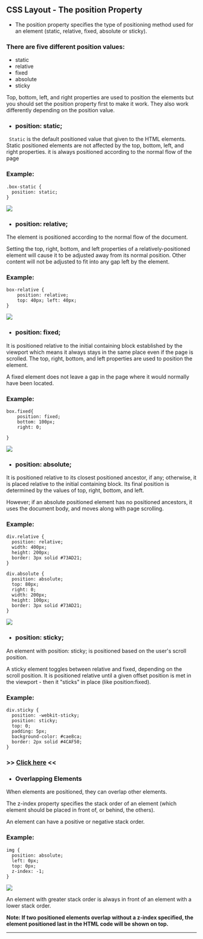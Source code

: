 ## CSS Layout - The position Property

- The position property specifies the type of positioning method used for an element (static, relative, fixed, absolute or sticky).

### There are five different position values:

- static
- relative
- fixed
- absolute
- sticky

Top, bottom, left, and right properties are used to position the elements but you should set the position property first to make it work.
They also work differently depending on the position value.

- ### position: static;
``` Static``` is the default positioned value that given to the HTML elements.
Static positioned elements are not affected by the top, bottom, left, and right properties.
it is always positioned according to the normal flow of the page

### Example:
```
.box-static {
  position: static;
}
```
![](https://i.imgur.com/fP8nzt8.png)


- ### position: relative;
The element is positioned according to the normal flow of the document.

Setting the top, right, bottom, and left properties of a relatively-positioned element will cause it to be adjusted away from its normal position. Other content will not be adjusted to fit into any gap left by the element.

### Example:
```
box-relative {
    position: relative;
    top: 40px; left: 40px;
}
```
![](https://i.imgur.com/weJCVTL.png)


- ### position: fixed;
It is positioned relative to the initial containing block established by the viewport
which means it always stays in the same place even if the page is scrolled. The top, right, bottom, and left properties are used to position the element.

A fixed element does not leave a gap in the page where it would normally have been located.

### Example:
```
box.fixed{
    position: fixed;
    bottom: 100px;
    right: 0;
    
}
```
![](https://i.imgur.com/9EtBfvW.png)


- ### position: absolute;
It is positioned relative to its closest positioned ancestor, if any; otherwise, it is placed relative to the initial containing block. Its final position is determined by the values of top, right, bottom, and left.

However; if an absolute positioned element has no positioned ancestors, it uses the document body, and moves along with page scrolling.

### Example:
```
div.relative {
  position: relative;
  width: 400px;
  height: 200px;
  border: 3px solid #73AD21;
}

div.absolute {
  position: absolute;
  top: 80px;
  right: 0;
  width: 200px;
  height: 100px;
  border: 3px solid #73AD21;
}
```
![](https://i.imgur.com/KVArL8D.png)

- ### position: sticky;
An element with position: sticky; is positioned based on the user's scroll position.

A sticky element toggles between relative and fixed, depending on the scroll position. It is positioned relative until a given offset position is met in the viewport - then it "sticks" in place (like position:fixed).

### Example:
```
div.sticky {
  position: -webkit-sticky;
  position: sticky;
  top: 0;
  padding: 5px;
  background-color: #cae8ca;
  border: 2px solid #4CAF50;
}
```
### >> [Click here](https://www.w3schools.com/css/tryit.asp?filename=trycss_position_sticky) <<

- ### Overlapping Elements
When elements are positioned, they can overlap other elements.

The z-index property specifies the stack order of an element (which element should be placed in front of, or behind, the others).

An element can have a positive or negative stack order.

### Example:
```
img {
  position: absolute;
  left: 0px;
  top: 0px;
  z-index: -1;
}
```
![](https://i.imgur.com/dxPShnZ.png)

An element with greater stack order is always in front of an element with a lower stack order.

**Note: If two positioned elements overlap without a z-index specified, the element positioned last in the HTML code will be shown on top.**

***

